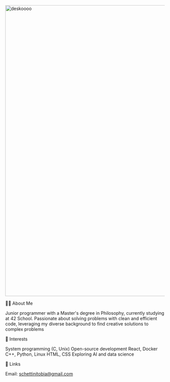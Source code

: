 <img width="920" alt="deskoooo" border-radius="10px" src="https://github.com/user-attachments/assets/0f96d603-81af-468b-a479-2096af43ae28" />

👨‍💻 About Me

Junior programmer with a Master's degree in Philosophy, currently studying at 42 School. Passionate about solving problems with clean and efficient code, leveraging my diverse background to find creative solutions to complex problems

🌟 Interests

System programming (C, Unix)
Open-source development
React, Docker
C++, Python, Linux
HTML, CSS
Exploring AI and data science

🔗 Links

Email: schettinitobia@gmail.com
